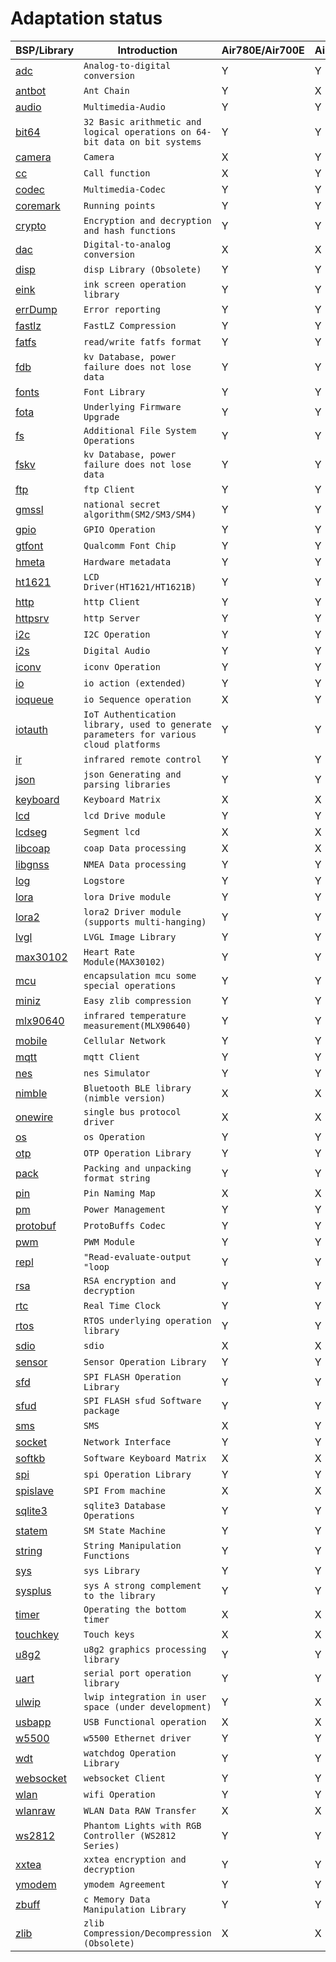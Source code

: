# Adaptation status

|BSP/Library | Introduction|Air780E/Air700E|Air780EP|Air601|Air101/Air103|Air105|ESP32C3|ESP32S3|
|---|---|---|---|---|---|---|---|---|
|[adc](adc.md)|`Analog-to-digital conversion`|Y|Y|Y|Y|Y|Y|Y|
|[antbot](antbot.md)|`Ant Chain`|Y|X|X|X|X|X|X|
|[audio](audio.md)|`Multimedia-Audio`|Y|Y|Y|Y|Y|X|X|
|[bit64](bit64.md)|`32 Basic arithmetic and logical operations on 64-bit data on bit systems`|Y|Y|X|X|Y|Y|Y|
|[camera](camera.md)|`Camera`|X|Y|X|X|Y|X|X|
|[cc](cc.md)|`Call function`|X|Y|X|X|X|X|X|
|[codec](codec.md)|`Multimedia-Codec`|Y|Y|Y|Y|Y|X|X|
|[coremark](coremark.md)|`Running points`|Y|Y|Y|Y|Y|Y|Y|
|[crypto](crypto.md)|`Encryption and decryption and hash functions`|Y|Y|Y|Y|Y|Y|Y|
|[dac](dac.md)|`Digital-to-analog conversion`|X|X|X|X|Y|X|X|
|[disp](disp.md)|`disp Library (Obsolete)`|Y|Y|Y|Y|Y|Y|Y|
|[eink](eink.md)|`ink screen operation library`|Y|Y|Y|Y|Y|Y|Y|
|[errDump](errDump.md)|`Error reporting`|Y|Y|Y|Y|X|X|X|
|[fastlz](fastlz.md)|`FastLZ Compression`|Y|Y|Y|Y|X|X|X|
|[fatfs](fatfs.md)|`read/write fatfs format`|Y|Y|Y|Y|Y|Y|Y|
|[fdb](fdb.md)|`kv Database, power failure does not lose data`|Y|Y|Y|Y|Y|Y|Y|
|[fonts](fonts.md)|`Font Library`|Y|Y|Y|Y|Y|Y|Y|
|[fota](fota.md)|`Underlying Firmware Upgrade`|Y|Y|Y|Y|Y|X|X|
|[fs](fs.md)|`Additional File System Operations`|Y|Y|Y|Y|Y|Y|Y|
|[fskv](fskv.md)|`kv Database, power failure does not lose data`|Y|Y|Y|Y|Y|Y|Y|
|[ftp](ftp.md)|`ftp Client`|Y|Y|Y|Y|Y|Y|Y|
|[gmssl](gmssl.md)|`national secret algorithm(SM2/SM3/SM4)`|Y|Y|Y|Y|Y|X|X|
|[gpio](gpio.md)|`GPIO Operation`|Y|Y|Y|Y|Y|Y|Y|
|[gtfont](gtfont.md)|`Qualcomm Font Chip`|Y|Y|Y|Y|Y|X|X|
|[hmeta](hmeta.md)|`Hardware metadata`|Y|Y|X|X|X|X|X|
|[ht1621](ht1621.md)|`LCD Driver(HT1621/HT1621B)`|Y|Y|Y|Y|Y|Y|Y|
|[http](http.md)|`http Client`|Y|Y|Y|Y|Y|Y|Y|
|[httpsrv](httpsrv.md)|`http Server`|Y|Y|Y|Y|X|Y|Y|
|[i2c](i2c.md)|`I2C Operation`|Y|Y|Y|Y|Y|Y|Y|
|[i2s](i2s.md)|`Digital Audio`|Y|Y|Y|Y|X|X|X|
|[iconv](iconv.md)|`iconv Operation`|Y|Y|Y|Y|Y|Y|Y|
|[io](io.md)|`io action (extended)`|Y|Y|Y|Y|Y|Y|Y|
|[ioqueue](ioqueue.md)|`io Sequence operation`|X|Y|X|X|Y|X|X|
|[iotauth](iotauth.md)|`IoT Authentication library, used to generate parameters for various cloud platforms`|Y|Y|Y|Y|Y|Y|Y|
|[ir](ir.md)|`infrared remote control`|Y|Y|Y|Y|X|Y|Y|
|[json](json.md)|`json Generating and parsing libraries`|Y|Y|Y|Y|Y|Y|Y|
|[keyboard](keyboard.md)|`Keyboard Matrix`|X|X|X|X|Y|X|X|
|[lcd](lcd.md)|`lcd Drive module`|Y|Y|Y|Y|Y|Y|Y|
|[lcdseg](lcdseg.md)|`Segment lcd`|X|X|Y|Y|X|X|X|
|[libcoap](libcoap.md)|`coap Data processing`|X|X|X|X|X|X|X|
|[libgnss](libgnss.md)|`NMEA Data processing`|Y|Y|Y|Y|Y|Y|Y|
|[log](log.md)|`Logstore`|Y|Y|Y|Y|Y|Y|Y|
|[lora](lora.md)|`lora Drive module`|Y|Y|Y|Y|Y|Y|Y|
|[lora2](lora2.md)|`lora2 Driver module (supports multi-hanging)`|Y|Y|X|X|Y|Y|Y|
|[lvgl](lvgl.md)|`LVGL Image Library`|Y|Y|Y|Y|Y|Y|Y|
|[max30102](max30102.md)|`Heart Rate Module(MAX30102)`|Y|Y|Y|Y|Y|Y|Y|
|[mcu](mcu.md)|`encapsulation mcu some special operations`|Y|Y|Y|Y|Y|Y|Y|
|[miniz](miniz.md)|`Easy zlib compression`|Y|Y|Y|Y|Y|Y|Y|
|[mlx90640](mlx90640.md)|`infrared temperature measurement(MLX90640)`|Y|Y|Y|Y|Y|Y|Y|
|[mobile](mobile.md)|`Cellular Network`|Y|Y|X|X|X|X|X|
|[mqtt](mqtt.md)|`mqtt Client`|Y|Y|Y|Y|Y|Y|Y|
|[nes](nes.md)|`nes Simulator`|Y|Y|Y|Y|Y|X|X|
|[nimble](nimble.md)|`Bluetooth BLE library (nimble version)`|X|X|Y|Y|X|Y|Y|
|[onewire](onewire.md)|`single bus protocol driver`|X|X|X|X|X|X|X|
|[os](os.md)|`os Operation`|Y|Y|Y|Y|Y|Y|Y|
|[otp](otp.md)|`OTP Operation Library`|Y|Y|Y|Y|Y|X|X|
|[pack](pack.md)|`Packing and unpacking format string`|Y|Y|Y|Y|Y|Y|Y|
|[pin](pin.md)|`Pin Naming Map`|X|X|Y|Y|Y|X|X|
|[pm](pm.md)|`Power Management`|Y|Y|Y|Y|Y|Y|Y|
|[protobuf](protobuf.md)|`ProtoBuffs Codec`|Y|Y|Y|Y|Y|Y|Y|
|[pwm](pwm.md)|`PWM Module`|Y|Y|Y|Y|Y|Y|Y|
|[repl](repl.md)|`"Read-evaluate-output "loop`|Y|Y|Y|Y|Y|Y|Y|
|[rsa](rsa.md)|`RSA encryption and decryption`|Y|Y|Y|Y|Y|Y|Y|
|[rtc](rtc.md)|`Real Time Clock`|Y|Y|Y|Y|Y|Y|Y|
|[rtos](rtos.md)|`RTOS underlying operation library`|Y|Y|Y|Y|Y|Y|Y|
|[sdio](sdio.md)|`sdio`|X|X|Y|Y|X|X|X|
|[sensor](sensor.md)|`Sensor Operation Library`|Y|Y|Y|Y|Y|Y|Y|
|[sfd](sfd.md)|`SPI FLASH Operation Library`|Y|Y|X|X|Y|X|X|
|[sfud](sfud.md)|`SPI FLASH sfud Software package`|Y|Y|Y|Y|Y|Y|Y|
|[sms](sms.md)|`SMS`|X|Y|X|X|X|X|X|
|[socket](socket.md)|`Network Interface`|Y|Y|Y|Y|Y|Y|Y|
|[softkb](softkb.md)|`Software Keyboard Matrix`|X|X|X|X|Y|X|X|
|[spi](spi.md)|`spi Operation Library`|Y|Y|Y|Y|Y|Y|Y|
|[spislave](spislave.md)|`SPI From machine`|X|X|Y|Y|X|X|X|
|[sqlite3](sqlite3.md)|`sqlite3 Database Operations`|Y|Y|Y|Y|X|X|X|
|[statem](statem.md)|`SM State Machine`|Y|Y|Y|Y|Y|Y|Y|
|[string](string.md)|`String Manipulation Functions`|Y|Y|Y|Y|Y|Y|Y|
|[sys](sys.md)|`sys Library`|Y|Y|Y|Y|Y|Y|Y|
|[sysplus](sysplus.md)|`sys A strong complement to the library`|Y|Y|Y|Y|Y|Y|Y|
|[timer](timer.md)|`Operating the bottom timer`|X|X|X|X|X|X|X|
|[touchkey](touchkey.md)|`Touch keys`|X|X|Y|Y|X|X|X|
|[u8g2](u8g2.md)|`u8g2 graphics processing library`|Y|Y|Y|Y|Y|Y|Y|
|[uart](uart.md)|`serial port operation library`|Y|Y|Y|Y|Y|Y|Y|
|[ulwip](ulwip.md)|`lwip integration in user space (under development)`|Y|X|Y|Y|X|Y|Y|
|[usbapp](usbapp.md)|`USB Functional operation`|X|X|X|X|Y|X|X|
|[w5500](w5500.md)|`w5500 Ethernet driver`|Y|Y|Y|Y|Y|Y|Y|
|[wdt](wdt.md)|`watchdog Operation Library`|Y|Y|Y|Y|Y|Y|Y|
|[websocket](websocket.md)|`websocket Client`|Y|Y|Y|Y|X|X|X|
|[wlan](wlan.md)|`wifi Operation`|Y|Y|Y|Y|X|Y|Y|
|[wlanraw](wlanraw.md)|`WLAN Data RAW Transfer`|X|X|Y|Y|X|X|X|
|[ws2812](ws2812.md)|`Phantom Lights with RGB Controller (WS2812 Series)`|Y|Y|Y|Y|X|X|X|
|[xxtea](xxtea.md)|`xxtea encryption and decryption `|Y|Y|Y|Y|X|Y|Y|
|[ymodem](ymodem.md)|`ymodem Agreement`|Y|Y|Y|Y|Y|Y|Y|
|[zbuff](zbuff.md)|`c Memory Data Manipulation Library`|Y|Y|Y|Y|Y|Y|Y|
|[zlib](zlib.md)|`zlib Compression/Decompression (Obsolete)`|X|X|Y|Y|Y|X|X|
